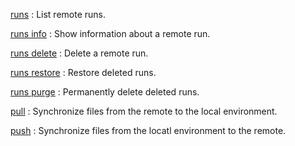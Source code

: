[runs](cmd:runs)
: List remote runs.

[runs info](cmd:runs-info)
: Show information about a remote run.

[runs delete](cmd:runs-delete)
: Delete a remote run.

[runs restore](cmd:runs-restore)
: Restore deleted runs.

[runs purge](cmd:runs-purge)
: Permanently delete deleted runs.

[pull](cmd:pull)
: Synchronize files from the remote to the local environment.

[push](cmd:push)
: Synchronize files from the locatl environment to the remote.
